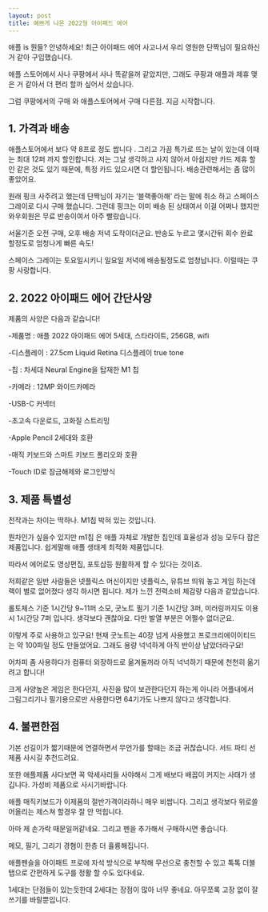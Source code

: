 ```yaml
---
layout: post
title: 예쁘게 나온 2022형 아이패드 에어
---
```


애플 is 뭔들?
안녕하세요! 최근 아이패드 에어 사고나서 우리 영원한 단짝님이 필요하신거 같아 구입했습니다. 

애플 스토어에서 사나 쿠팡에서 사나 똑같을꺼 같았지만, 그래도 쿠팡과 애플과 제휴 맺은 거 같아서 더 편리 할까 싶어서 샀습니다.

그럼 쿠팡에서의 구매 와 애플스토어에서 구매 다른점. 지금 시작합니다.



<h2>1. 가격과 배송</h2>
애플스토어에서 보다 약 8프로 정도 쌉니다 . 그리고 가끔 특가로 뜨는 날이 있는데 이때는 최대 12퍼 까지 할인합니다.
저는 그날 생각하고 사지 않아서 아쉽지만 카드 제휴 할인 같은 것도 있기 때문에, 특정 카드 있으시면 더 할인됩니다.
배송관련해서는 좀 많이 좋았어요.

원래 핑크 사주려고 했는데 단짝님이 자기는 ‘블랙좋아해’ 라는 말에 취소 하고 스페이스 그레이로 다시 구매 했습니다.
그런데 핑크는 이미 배송 된 상태여서 이걸 어쩌나 했지만 와우회원은 무료 반송이여서 아주 빨랐습니다.

서울기준 오전 구매, 오후 배송 저녁 도착이더군요.
반송도 누르고 몇시간뒤 회수 완료 할정도로 엄청나게 빠른 속도!

스페이스 그레이는 토요일시키니 일요일 저녁에 배송될정도로 엄청납니다.
이럴때는 쿠팡 사랑합니다.



<h2>2. 2️022 아이패드 에어 간단사양</h2>
제품의 사양은 다음과 같습니다!

-제품명 : 애플 2022 아이패드 에어 5세대, 스타라이트, 256GB, wifi

-디스플레이 : 27.5cm Liquid Retina 디스플레이 true tone

-칩 : 차세대 Neural Engine을 탑재한 M1 칩

-카메라 : 12MP 와이드카메라

-USB-C 커넥터

-초고속 다운로드, 고화질 스트리밍

-Apple Pencil 2세대와 호환

-매직 키보드와 스마트 키보드 폴리오와 호환

-Touch ID로 잠금해제와 로그인방식



<h2>3. 제품 특별성</h2>
전작과는 차이는 딱하나. M1칩 박혀 있는 것입니다.

뭔차인가 싶을수 있지만 m1칩 은 애플 자체로 개발한 칩인데 효율성과 성능 모두다 잡은 제품입니다.
쉽게말해 애플 생태계 최적화 제품입니다.

따라서 에어로도 영상편집, 포토샵등 원활하게 할 수 있다는 것이죠.

저희같은 일반 사람들은 넷플릭스 머신이지만 넷플릭스, 유튜브 띄워 놓고 게임 하는데 랙이 별로 없어졌다 생각 하시면 됩니다.
제가 느낀 전력소비 체감량 다음과 같았습니다.

롤토체스 기준 1시간당 9~11퍼 소모, 굿노트 필기 기준 1시간당 3퍼, 미러링까지도 이용시 1시간당 7퍼 입니다. 생각보다 괜찮아요.
다만 발열 부분은 어쩔수 없더군요.

이렇게 주로 사용하고 있구요! 현재 굿노트는 40장 넘게 사용했고 프로크리에이이티드는 약 100파일 정도 만들었어요. 
그래도 용량 넉넉하게 아직 반이상 남았더라구요!

어차피 좀 사용하다가 컴퓨터 외장하드로 옮겨둘꺼라 아직 넉넉하기 때문에 천천히 옮기려고 합니다!

크게 사양높은 게임은 한다던지, 사진을 많이 보관한다던지 하는게 아니라 어플내에서 그림그리기나 필기용으로만 사용한다면 64기가도 나쁘지 않다고 생각합니다.



<h2>4. 불편한점</h2>
기본 선길이가 짧기때문에 연결하면서 무언가를 할때는 조금 귀찮습니다. 서드 파티 선제품 사시길 추천드려요.

또한 애플제품 사다보면 꼭 악세사리들 사야해서 그게 배보다 배꼽이 커지는 사태가 생깁니다.
가성비 제품으로 사시기바랍니다. 

애플 매직키보드가 이제품의 절반가격이라하니 매우 비쌉니다.
그리고 생각보다 위로쓸어올리는 제스쳐 할경우 잘 안 먹힙니다.

아마 제 손가락 때문일꺼같네요.
그리고 펜을 추가해서 구매하시면 좋습니다.

메모, 필기, 그리기 경혐이 한층 더 휼륭해집니다.

애플펜슬을 아이패트 프로에 자석 방식으로 부착해 무선으로 충천할 수 있고 톡톡 더블 탭으로 간편하게 도구를 정활 할 수도 있다네요.

1세대는 단점들이 있는듯한데 2세대는 장점이 많아 너무 좋네요.
아무쪼록 고장 없이 잘 쓰기를 바랄뿐입니다.
